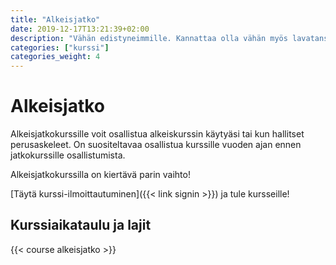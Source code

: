 ```yaml
---
title: "Alkeisjatko"
date: 2019-12-17T13:21:39+02:00
description: "Vähän edistyneimmille. Kannattaa olla vähän myös lavatanssikokemusta."
categories: ["kurssi"]
categories_weight: 4
---
```

# Alkeisjatko
Alkeisjatkokurssille voit osallistua alkeiskurssin käytyäsi tai kun hallitset perusaskeleet. On suositeltavaa osallistua kurssille vuoden ajan ennen jatkokurssille osallistumista.

Alkeisjatkokurssilla on kiertävä parin vaihto!

[Täytä kurssi-ilmoittautuminen]({{< link signin >}}) ja tule kursseille!

## Kurssiaikataulu ja lajit
{{< course alkeisjatko >}}
